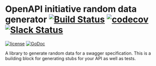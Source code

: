 # OpenAPI initiative random data generator [![Build Status](https://travis-ci.org/go-openapi/stubs.svg?branch=master)](https://travis-ci.org/go-openapi/stubs) [![codecov](https://codecov.io/gh/go-openapi/stubs/branch/master/graph/badge.svg)](https://codecov.io/gh/go-openapi/stubs) [![Slack Status](https://slackin.goswagger.io/badge.svg)](https://slackin.goswagger.io)

[![license](http://img.shields.io/badge/license-Apache%20v2-orange.svg)](https://raw.githubusercontent.com/go-openapi/stubs/master/LICENSE) [![GoDoc](https://godoc.org/github.com/go-openapi/stubs?status.svg)](http://godoc.org/github.com/go-openapi/stubs) 


A library to generate random data for a swagger specification.
This is a building block for generating stubs for your API as well as tests.
